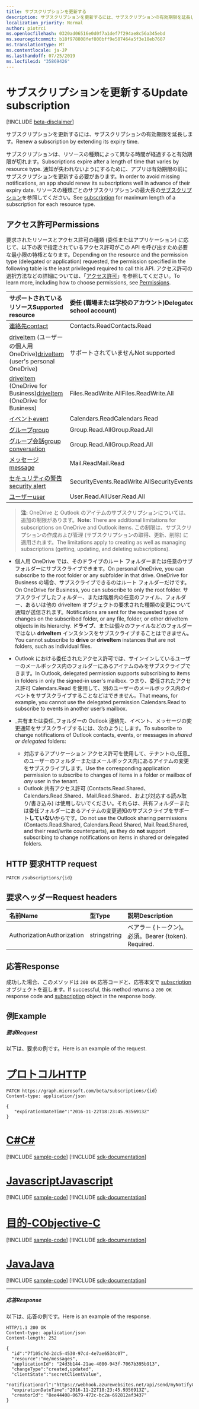 ```yaml
---
title: サブスクリプションを更新する
description: サブスクリプションを更新するには、サブスクリプションの有効期限を延長します。
localization_priority: Normal
author: piotrci
ms.openlocfilehash: 0320ad06516e0d0f7a1def7f294ae8c56a345ebd
ms.sourcegitcommit: b18f978808fef800bff9e587464a5f3e18eb7687
ms.translationtype: MT
ms.contentlocale: ja-JP
ms.lasthandoff: 07/25/2019
ms.locfileid: "35869426"
---
```

# <a name="update-subscription"></a><span data-ttu-id="4663d-103">サブスクリプションを更新する</span><span class="sxs-lookup"><span data-stu-id="4663d-103">Update subscription</span></span>

[!INCLUDE [beta-disclaimer](../../includes/beta-disclaimer.md)]

<span data-ttu-id="4663d-104">サブスクリプションを更新するには、サブスクリプションの有効期限を延長します。</span><span class="sxs-lookup"><span data-stu-id="4663d-104">Renew a subscription by extending its expiry time.</span></span>

<span data-ttu-id="4663d-105">サブスクリプションは、リソースの種類によって異なる時間が経過すると有効期限が切れます。</span><span class="sxs-lookup"><span data-stu-id="4663d-105">Subscriptions expire after a length of time that varies by resource type.</span></span> <span data-ttu-id="4663d-106">通知が失われないようにするために、アプリは有効期限の前にサブスクリプションを更新する必要があります。</span><span class="sxs-lookup"><span data-stu-id="4663d-106">In order to avoid missing notifications, an app should renew its subscriptions well in advance of their expiry date.</span></span> <span data-ttu-id="4663d-107">リソースの種類ごとのサブスクリプションの最大長の[サブスクリプション](../resources/subscription.md)を参照してください。</span><span class="sxs-lookup"><span data-stu-id="4663d-107">See [subscription](../resources/subscription.md) for maximum length of a subscription for each resource type.</span></span>

## <a name="permissions"></a><span data-ttu-id="4663d-108">アクセス許可</span><span class="sxs-lookup"><span data-stu-id="4663d-108">Permissions</span></span>

<span data-ttu-id="4663d-109">要求されたリソースとアクセス許可の種類 (委任またはアプリケーション) に応じて、以下の表で指定されているアクセス許可がこの API を呼び出すため必要な最小限の特権となります。</span><span class="sxs-lookup"><span data-stu-id="4663d-109">Depending on the resource and the permission type (delegated or application) requested, the permission specified in the following table is the least privileged required to call this API.</span></span> <span data-ttu-id="4663d-110">アクセス許可の選択方法などの詳細については、「[アクセス許可](/graph/permissions-reference)」を参照してください。</span><span class="sxs-lookup"><span data-stu-id="4663d-110">To learn more, including how to choose permissions, see [Permissions](/graph/permissions-reference).</span></span>

| <span data-ttu-id="4663d-111">サポートされているリソース</span><span class="sxs-lookup"><span data-stu-id="4663d-111">Supported resource</span></span> | <span data-ttu-id="4663d-112">委任 (職場または学校のアカウント)</span><span class="sxs-lookup"><span data-stu-id="4663d-112">Delegated (work or school account)</span></span> | <span data-ttu-id="4663d-113">委任 (個人用 Microsoft アカウント)</span><span class="sxs-lookup"><span data-stu-id="4663d-113">Delegated (personal Microsoft account)</span></span> | <span data-ttu-id="4663d-114">アプリケーション</span><span class="sxs-lookup"><span data-stu-id="4663d-114">Application</span></span> |
|:-----|:-----|:-----|:-----|
|[<span data-ttu-id="4663d-115">連絡先</span><span class="sxs-lookup"><span data-stu-id="4663d-115">contact</span></span>](../resources/contact.md) | <span data-ttu-id="4663d-116">Contacts.Read</span><span class="sxs-lookup"><span data-stu-id="4663d-116">Contacts.Read</span></span> | <span data-ttu-id="4663d-117">Contacts.Read</span><span class="sxs-lookup"><span data-stu-id="4663d-117">Contacts.Read</span></span> | <span data-ttu-id="4663d-118">Contacts.Read</span><span class="sxs-lookup"><span data-stu-id="4663d-118">Contacts.Read</span></span> |
|<span data-ttu-id="4663d-119">[driveItem](../resources/driveitem.md) (ユーザーの個人用 OneDrive)</span><span class="sxs-lookup"><span data-stu-id="4663d-119">[driveItem](../resources/driveitem.md) (user's personal OneDrive)</span></span> | <span data-ttu-id="4663d-120">サポートされていません</span><span class="sxs-lookup"><span data-stu-id="4663d-120">Not supported</span></span> | <span data-ttu-id="4663d-121">Files.ReadWrite</span><span class="sxs-lookup"><span data-stu-id="4663d-121">Files.ReadWrite</span></span> | <span data-ttu-id="4663d-122">サポートされていません</span><span class="sxs-lookup"><span data-stu-id="4663d-122">Not supported</span></span> |
|<span data-ttu-id="4663d-123">[driveItem](../resources/driveitem.md) (OneDrive for Business)</span><span class="sxs-lookup"><span data-stu-id="4663d-123">[driveItem](../resources/driveitem.md) (OneDrive for Business)</span></span> | <span data-ttu-id="4663d-124">Files.ReadWrite.All</span><span class="sxs-lookup"><span data-stu-id="4663d-124">Files.ReadWrite.All</span></span> | <span data-ttu-id="4663d-125">サポートされていません</span><span class="sxs-lookup"><span data-stu-id="4663d-125">Not supported</span></span> | <span data-ttu-id="4663d-126">Files.ReadWrite.All</span><span class="sxs-lookup"><span data-stu-id="4663d-126">Files.ReadWrite.All</span></span> |
|[<span data-ttu-id="4663d-127">イベント</span><span class="sxs-lookup"><span data-stu-id="4663d-127">event</span></span>](../resources/event.md) | <span data-ttu-id="4663d-128">Calendars.Read</span><span class="sxs-lookup"><span data-stu-id="4663d-128">Calendars.Read</span></span> | <span data-ttu-id="4663d-129">Calendars.Read</span><span class="sxs-lookup"><span data-stu-id="4663d-129">Calendars.Read</span></span> | <span data-ttu-id="4663d-130">Calendars.Read</span><span class="sxs-lookup"><span data-stu-id="4663d-130">Calendars.Read</span></span> |
|[<span data-ttu-id="4663d-131">グループ</span><span class="sxs-lookup"><span data-stu-id="4663d-131">group</span></span>](../resources/group.md) | <span data-ttu-id="4663d-132">Group.Read.All</span><span class="sxs-lookup"><span data-stu-id="4663d-132">Group.Read.All</span></span> | <span data-ttu-id="4663d-133">サポート対象外</span><span class="sxs-lookup"><span data-stu-id="4663d-133">Not supported</span></span> | <span data-ttu-id="4663d-134">Group.Read.All</span><span class="sxs-lookup"><span data-stu-id="4663d-134">Group.Read.All</span></span> |
|[<span data-ttu-id="4663d-135">グループ会話</span><span class="sxs-lookup"><span data-stu-id="4663d-135">group conversation</span></span>](../resources/conversation.md) | <span data-ttu-id="4663d-136">Group.Read.All</span><span class="sxs-lookup"><span data-stu-id="4663d-136">Group.Read.All</span></span> | <span data-ttu-id="4663d-137">非サポート</span><span class="sxs-lookup"><span data-stu-id="4663d-137">Not supported</span></span> | <span data-ttu-id="4663d-138">非サポート</span><span class="sxs-lookup"><span data-stu-id="4663d-138">Not supported</span></span> |
|[<span data-ttu-id="4663d-139">メッセージ</span><span class="sxs-lookup"><span data-stu-id="4663d-139">message</span></span>](../resources/message.md) | <span data-ttu-id="4663d-140">Mail.Read</span><span class="sxs-lookup"><span data-stu-id="4663d-140">Mail.Read</span></span> | <span data-ttu-id="4663d-141">Mail.Read</span><span class="sxs-lookup"><span data-stu-id="4663d-141">Mail.Read</span></span> | <span data-ttu-id="4663d-142">Mail.Read</span><span class="sxs-lookup"><span data-stu-id="4663d-142">Mail.Read</span></span> |
|[<span data-ttu-id="4663d-143">セキュリティの警告</span><span class="sxs-lookup"><span data-stu-id="4663d-143">security alert</span></span>](../resources/alert.md) | <span data-ttu-id="4663d-144">SecurityEvents.ReadWrite.All</span><span class="sxs-lookup"><span data-stu-id="4663d-144">SecurityEvents.ReadWrite.All</span></span> | <span data-ttu-id="4663d-145">サポート対象外</span><span class="sxs-lookup"><span data-stu-id="4663d-145">Not supported</span></span> | <span data-ttu-id="4663d-146">SecurityEvents.ReadWrite.All</span><span class="sxs-lookup"><span data-stu-id="4663d-146">SecurityEvents.ReadWrite.All</span></span> |
|[<span data-ttu-id="4663d-147">ユーザー</span><span class="sxs-lookup"><span data-stu-id="4663d-147">user</span></span>](../resources/user.md) | <span data-ttu-id="4663d-148">User.Read.All</span><span class="sxs-lookup"><span data-stu-id="4663d-148">User.Read.All</span></span> | <span data-ttu-id="4663d-149">User.Read.All</span><span class="sxs-lookup"><span data-stu-id="4663d-149">User.Read.All</span></span> | <span data-ttu-id="4663d-150">User.Read.All</span><span class="sxs-lookup"><span data-stu-id="4663d-150">User.Read.All</span></span> |

> <span data-ttu-id="4663d-151">**注:** OneDrive と Outlook のアイテムのサブスクリプションについては、追加の制限があります。</span><span class="sxs-lookup"><span data-stu-id="4663d-151">**Note:** There are additional limitations for subscriptions on OneDrive and Outlook items.</span></span> <span data-ttu-id="4663d-152">この制限は、サブスクリプションの作成および管理 (サブスクリプションの取得、更新、削除) に適用されます。</span><span class="sxs-lookup"><span data-stu-id="4663d-152">The limitations apply to creating as well as managing subscriptions (getting, updating, and deleting subscriptions).</span></span>

- <span data-ttu-id="4663d-153">個人用 OneDrive では、そのドライブのルート フォルダーまたは任意のサブフォルダーにサブスクライブできます。</span><span class="sxs-lookup"><span data-stu-id="4663d-153">On personal OneDrive, you can subscribe to the root folder or any subfolder in that drive.</span></span> <span data-ttu-id="4663d-154">OneDrive for Business の場合、サブスクライブできるのはルート フォルダーだけです。</span><span class="sxs-lookup"><span data-stu-id="4663d-154">On OneDrive for Business, you can subscribe to only the root folder.</span></span> <span data-ttu-id="4663d-155">サブスクライブしたフォルダー、または階層内の任意のファイル、フォルダー、あるいは他の driveItem オブジェクトの要求された種類の変更について通知が送信されます。</span><span class="sxs-lookup"><span data-stu-id="4663d-155">Notifications are sent for the requested types of changes on the subscribed folder, or any file, folder, or other driveItem objects in its hierarchy.</span></span> <span data-ttu-id="4663d-156">**ドライブ**、または個々のファイルなどのフォルダーではない **driveItem** インスタンスをサブスクライブすることはできません。</span><span class="sxs-lookup"><span data-stu-id="4663d-156">You cannot subscribe to **drive** or **driveItem** instances that are not folders, such as individual files.</span></span>

- <span data-ttu-id="4663d-157">Outlook における委任されたアクセス許可では、サインインしているユーザーのメールボックス内のフォルダーにあるアイテムのみをサブスクライブできます。</span><span class="sxs-lookup"><span data-stu-id="4663d-157">In Outlook, delegated permission supports subscribing to items in folders in only the signed-in user's mailbox.</span></span> <span data-ttu-id="4663d-158">つまり、委任されたアクセス許可 Calendars.Read を使用して、別のユーザーのメールボックス内のイベントをサブスクライブすることなどはできません。</span><span class="sxs-lookup"><span data-stu-id="4663d-158">That means, for example, you cannot use the delegated permission Calendars.Read to subscribe to events in another user’s mailbox.</span></span>
- <span data-ttu-id="4663d-159">_共有または委任_フォルダーの Outlook 連絡先、イベント、メッセージの変更通知をサブスクライブするには、次のようにします。</span><span class="sxs-lookup"><span data-stu-id="4663d-159">To subscribe to change notifications of Outlook contacts, events, or messages in _shared or delegated_ folders:</span></span>

  - <span data-ttu-id="4663d-160">対応するアプリケーション アクセス許可を使用して、テナントの_任意_のユーザーのフォルダーまたはメールボックス内にあるアイテムの変更をサブスクライブします。</span><span class="sxs-lookup"><span data-stu-id="4663d-160">Use the corresponding application permission to subscribe to changes of items in a folder or mailbox of _any_ user in the tenant.</span></span>
  - <span data-ttu-id="4663d-161">Outlook 共有アクセス許可 (Contacts.Read.Shared、Calendars.Read.Shared、Mail.Read.Shared、および対応する読み取り/書き込み) は使用しないでください。それらは、共有フォルダーまたは委任フォルダーにあるアイテムの変更通知のサブスクライブをサポート**していない**からです。</span><span class="sxs-lookup"><span data-stu-id="4663d-161">Do not use the Outlook sharing permissions (Contacts.Read.Shared, Calendars.Read.Shared, Mail.Read.Shared, and their read/write counterparts), as they do **not** support subscribing to change notifications on items in shared or delegated folders.</span></span>

## <a name="http-request"></a><span data-ttu-id="4663d-162">HTTP 要求</span><span class="sxs-lookup"><span data-stu-id="4663d-162">HTTP request</span></span>

<!-- { "blockType": "ignored" } -->

```http
PATCH /subscriptions/{id}
```

## <a name="request-headers"></a><span data-ttu-id="4663d-163">要求ヘッダー</span><span class="sxs-lookup"><span data-stu-id="4663d-163">Request headers</span></span>

| <span data-ttu-id="4663d-164">名前</span><span class="sxs-lookup"><span data-stu-id="4663d-164">Name</span></span>       | <span data-ttu-id="4663d-165">型</span><span class="sxs-lookup"><span data-stu-id="4663d-165">Type</span></span> | <span data-ttu-id="4663d-166">説明</span><span class="sxs-lookup"><span data-stu-id="4663d-166">Description</span></span>|
|:-----------|:------|:----------|
| <span data-ttu-id="4663d-167">Authorization</span><span class="sxs-lookup"><span data-stu-id="4663d-167">Authorization</span></span>  | <span data-ttu-id="4663d-168">string</span><span class="sxs-lookup"><span data-stu-id="4663d-168">string</span></span>  | <span data-ttu-id="4663d-p106">ベアラー {トークン}。必須。</span><span class="sxs-lookup"><span data-stu-id="4663d-p106">Bearer {token}. Required.</span></span> |

## <a name="response"></a><span data-ttu-id="4663d-171">応答</span><span class="sxs-lookup"><span data-stu-id="4663d-171">Response</span></span>

<span data-ttu-id="4663d-172">成功した場合、このメソッドは `200 OK` 応答コードと、応答本文で [subscription](../resources/subscription.md) オブジェクトを返します。</span><span class="sxs-lookup"><span data-stu-id="4663d-172">If successful, this method returns a `200 OK` response code and [subscription](../resources/subscription.md) object in the response body.</span></span>

## <a name="example"></a><span data-ttu-id="4663d-173">例</span><span class="sxs-lookup"><span data-stu-id="4663d-173">Example</span></span>

##### <a name="request"></a><span data-ttu-id="4663d-174">要求</span><span class="sxs-lookup"><span data-stu-id="4663d-174">Request</span></span>

<span data-ttu-id="4663d-175">以下は、要求の例です。</span><span class="sxs-lookup"><span data-stu-id="4663d-175">Here is an example of the request.</span></span>

# <a name="httptabhttp"></a>[<span data-ttu-id="4663d-176">プロトコル</span><span class="sxs-lookup"><span data-stu-id="4663d-176">HTTP</span></span>](#tab/http)
<!-- {
  "blockType": "request",
  "name": "update_subscription"
}-->

```http
PATCH https://graph.microsoft.com/beta/subscriptions/{id}
Content-type: application/json

{
   "expirationDateTime":"2016-11-22T18:23:45.9356913Z"
}
```
# <a name="ctabcsharp"></a>[<span data-ttu-id="4663d-177">C#</span><span class="sxs-lookup"><span data-stu-id="4663d-177">C#</span></span>](#tab/csharp)
[!INCLUDE [sample-code](../includes/snippets/csharp/update-subscription-csharp-snippets.md)]
[!INCLUDE [sdk-documentation](../includes/snippets/snippets-sdk-documentation-link.md)]

# <a name="javascripttabjavascript"></a>[<span data-ttu-id="4663d-178">Javascript</span><span class="sxs-lookup"><span data-stu-id="4663d-178">Javascript</span></span>](#tab/javascript)
[!INCLUDE [sample-code](../includes/snippets/javascript/update-subscription-javascript-snippets.md)]
[!INCLUDE [sdk-documentation](../includes/snippets/snippets-sdk-documentation-link.md)]

# <a name="objective-ctabobjc"></a>[<span data-ttu-id="4663d-179">目的-C</span><span class="sxs-lookup"><span data-stu-id="4663d-179">Objective-C</span></span>](#tab/objc)
[!INCLUDE [sample-code](../includes/snippets/objc/update-subscription-objc-snippets.md)]
[!INCLUDE [sdk-documentation](../includes/snippets/snippets-sdk-documentation-link.md)]

# <a name="javatabjava"></a>[<span data-ttu-id="4663d-180">Java</span><span class="sxs-lookup"><span data-stu-id="4663d-180">Java</span></span>](#tab/java)
[!INCLUDE [sample-code](../includes/snippets/java/update-subscription-java-snippets.md)]
[!INCLUDE [sdk-documentation](../includes/snippets/snippets-sdk-documentation-link.md)]

---


##### <a name="response"></a><span data-ttu-id="4663d-181">応答</span><span class="sxs-lookup"><span data-stu-id="4663d-181">Response</span></span>

<span data-ttu-id="4663d-182">以下は、応答の例です。</span><span class="sxs-lookup"><span data-stu-id="4663d-182">Here is an example of the response.</span></span>
<!-- {
  "blockType": "response",
  "truncated": true,
  "@odata.type": "microsoft.graph.subscription"
} -->

```http
HTTP/1.1 200 OK
Content-type: application/json
Content-length: 252

{
  "id":"7f105c7d-2dc5-4530-97cd-4e7ae6534c07",
  "resource":"me/messages",
  "applicationId": "24d3b144-21ae-4080-943f-7067b395b913",
  "changeType":"created,updated",
  "clientState":"secretClientValue",
  "notificationUrl":"https://webhook.azurewebsites.net/api/send/myNotifyClient",
  "expirationDateTime":"2016-11-22T18:23:45.9356913Z",
  "creatorId": "8ee44408-0679-472c-bc2a-692812af3437"
}
```

<!--
{
  "type": "#page.annotation",
  "description": "Update subscription",
  "keywords": "",
  "section": "documentation",
  "tocPath": "",
  "suppressions": [
  ]
}
-->
